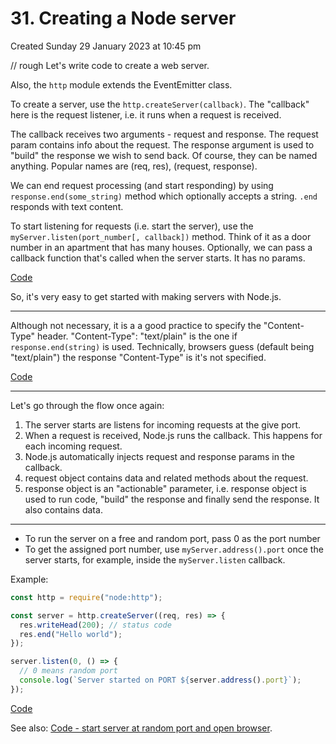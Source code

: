 # 31. Creating a Node server
Created Sunday 29 January 2023 at 10:45 pm

// rough
Let's write code to create a web server.

Also, the `http` module extends the EventEmitter class.

To create a server, use the `http.createServer(callback)`. The "callback" here is the request listener, i.e. it runs when a request is received.

The callback receives two arguments -  request and response. The request param contains info about the request. The response argument is used to "build" the response we wish to send back. Of course, they can be named anything. Popular names are (req, res), (request, response).

We can end request processing (and start responding) by using `response.end(some_string)` method which optionally accepts a string. `.end` responds with text content.

To start listening for requests (i.e. start the server), use the `myServer.listen(port_number[, callback])` method. Think of it as a door number in an apartment that has many houses. Optionally, we can pass a callback function that's called when the server starts. It has no params.

[Code](https://github.com/exemplar-codes/codevolution-nodejs/commit/089f7f8b64123ed80746eefc487a9af2c563ae64)

So, it's very easy to get started with making servers with Node.js.

---
Although not necessary, it is a a good practice to specify the "Content-Type" header. "Content-Type": "text/plain" is the one if `response.end(string)` is used. Technically, browsers guess (default being "text/plain") the response "Content-Type" is it's not specified.

[Code](https://github.com/exemplar-codes/codevolution-nodejs/commit/12f6d1c5c25c03695994fc6c8472a88d4c660221)

---
Let's go through the flow once again:
1. The server starts are listens for incoming requests at the give port.
2. When a request is received, Node.js runs the callback. This happens for each incoming request.
3. Node.js automatically injects request and response params in the callback.
4. request object contains data and related methods about the request.
5. response object is an "actionable" parameter, i.e. response object is used to run code, "build" the response and finally send the response. It also contains data.

---
- To run the server on a free and random port, pass 0 as the port number
- To get the assigned port number, use `myServer.address().port` once the server starts, for example, inside the `myServer.listen` callback.

Example:
```js
const http = require("node:http");

const server = http.createServer((req, res) => {
  res.writeHead(200); // status code
  res.end("Hello world");
});

server.listen(0, () => {
  // 0 means random port
  console.log(`Server started on PORT ${server.address().port}`);
});
```
[Code](https://github.com/exemplar-codes/codevolution-nodejs/commit/875e861a984dcbf0cba58e559a18abf9e2dfa055)

See also: [Code - start server at random port and open browser](https://github.com/exemplar-codes/codevolution-nodejs/commit/872d3ac427275ecb18e51ae5e38841bed321a624). 